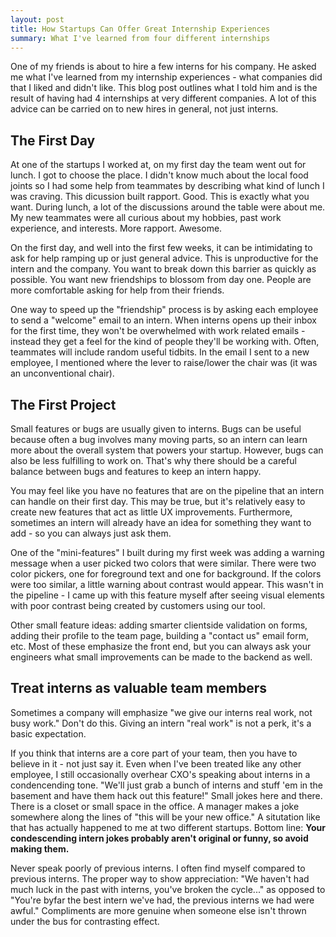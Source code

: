 ```yaml
---
layout: post
title: How Startups Can Offer Great Internship Experiences
summary: What I've learned from four different internships
---
```


One of my friends is about to hire a few interns for his company. He asked me what I've learned from my internship experiences - what companies did that I liked and didn't like. This blog post outlines what I told him and is the result of having had 4 internships at very different companies. A lot of this advice can be carried on to new hires in general, not just interns. 

## The First Day

At one of the startups I worked at, on my first day the team went out for lunch. I got to choose the place. I didn't know much about the local food joints so I had some help from teammates by describing what kind of lunch I was craving. This dicussion built rapport. Good. This is exactly what you want. During lunch, a lot of the discussions around the table were about me. My new teammates were all curious about my hobbies, past work experience, and interests. More rapport. Awesome.

On the first day, and well into the first few weeks, it can be intimidating to ask for help ramping up or just general advice. This is unproductive for the intern and the company. You want to break down this barrier as quickly as possible. You want new friendships to blossom from day one. People are more comfortable asking for help from their friends.

One way to speed up the "friendship" process is by asking each employee to send a "welcome" email to an intern. When interns opens up their inbox for the first time, they won't be overwhelmed with work related emails - instead they get a feel for the kind of people they'll be working with. Often, teammates will include random useful tidbits. In the email I sent to a new employee, I mentioned where the lever to raise/lower the chair was (it was an unconventional chair).

## The First Project

Small features or bugs are usually given to interns. Bugs can be useful because often a bug involves many moving parts, so an intern can learn more about the overall system that powers your startup. However, bugs can also be less fulfilling to work on. That's why there should be a careful balance between bugs and features to keep an intern happy.

You may feel like you have no features that are on the pipeline that an intern can handle on their first day. This may be true, but it's relatively easy to create new features that act as little UX improvements. Furthermore, sometimes an intern will already have an idea for something they want to add - so you can always just ask them.

One of the "mini-features" I built during my first week was adding a warning message when a user picked two colors that were similar. There were two color pickers, one for foreground text and one for background. If the colors were too similar, a little warning about contrast would appear. This wasn't in the pipeline - I came up with this feature myself after seeing visual elements with poor contrast being created by customers using our tool.

Other small feature ideas: adding smarter clientside validation on forms, adding their profile to the team page, building a "contact us" email form, etc. Most of these emphasize the front end, but you can always ask your engineers what small improvements can be made to the backend as well.

## Treat interns as valuable team members

Sometimes a company will emphasize "we give our interns real work, not busy work." Don't do this. Giving an intern "real work" is not a perk, it's a basic expectation.

If you think that interns are a core part of your team, then you have to believe in it - not just say it. Even when I've been treated like any other employee, I still occasionally overhear CXO's speaking about interns in a condencending tone. "We'll just grab a bunch of interns and stuff 'em in the basement and have them hack out this feature!" Small jokes here and there. There is a closet or small space in the office. A manager makes a joke somewhere along the lines of "this will be your new office." A situtation like that has actually happened to me at two different startups. Bottom line: **Your condescending intern jokes probably aren't original or funny, so avoid making them.**

Never speak poorly of previous interns. I often find myself compared to previous interns. The proper way to show appreciation: "We haven't had much luck in the past with interns, you've broken the cycle..." as opposed to "You're byfar the best intern we've had, the previous interns we had were awful." Compliments are more genuine when someone else isn't thrown under the bus for contrasting effect. 
